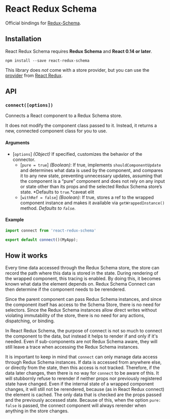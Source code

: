 # React Redux Schema

Official bindings for [Redux-Schema](https://github.com/ddsol/redux-schema).

## Installation

React Redux Schema requires **Redux Schema** and **React 0.14 or later**.


```
npm install --save react-redux-schema
```

This library does _not_ come with a store provider, but you can use
the [provider](https://github.com/reactjs/react-redux/blob/master/docs/api.md#provider-store)
from [React Redux](https://github.com/reactjs/react-redux).

## API

### `connect([options])`

Connects a React component to a Redux Schema store.

It does not modify the component class passed to it.
Instead, it returns a new, connected component class for you to use.

#### Arguments

* [`options`] *(Object)* If specified, customizes the behavior of the connector.
  * [`pure = true`] *(Boolean)*: If true, implements `shouldComponentUpdate` and determines what data is used by the component, and compares it to any new state, preventing unnecessary updates, assuming that the component is a “pure” component and does not rely on any input or state other than its props and the selected Redux Schema store’s state. *Defaults to `true`.*caveat elit
  * [`withRef = false`] *(Boolean)*: If true, stores a ref to the wrapped component instance and makes it available via `getWrappedInstance()` method. *Defaults to `false`.*

#### Example

```js
import connect from 'react-redux-schema'

export default connect()(MyApp);
```


## How it works

Every time data accessed through the Redux Schema store, the store can record the path where this data is stored in the state. During rendering of the wrapped component, this tracing is enabled. By doing this, it becomes known what data the element depends on. Redux Schema Connect can then determine if the component needs to be rerendered.

Since the parent component can pass Redux Schema instances, and since the component itself has access to the Schema Store, there is no need for selectors. Since the Redux Schema instances allow direct writes without violating immutability of the store, there is no need for any actions, dispatching, or binding.

In React Redux Schema, the purpose of connect is not so much to connect the component to the data, but instead it helps to render if and only if it's needed. Even if sub-components are not Redux Schema aware, they will still leave a trace when accessing the Redux Schema instances.

It is important to keep in mind that `connect` can only manage data access through Redux Schema instances. If data is accessed from anywhere else, or directly from the state, then this access is not tracked. Therefore, if the data later changes, then there is no way for `connect` to be aware of this. It will stubbornly refuse to rerender if neither props nor previously registered state have changed. Even if the internal state of a wrapped component changes, it will still not be rerendered, because (as in React Redux connect) the element is cached. The only data that is checked are the props passed and the previously accessed state. Because of this, when the option `pure: false` is passed, the connect component will always rerender when anything in the store changes. 


